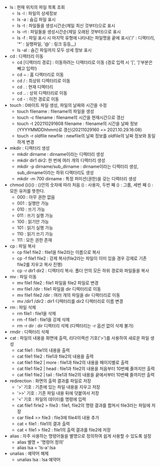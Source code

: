 - ls : 현재 위치의 파일 목록 조회
  - ls -l : 파일의 상세정보
  - ls -a : 숨김 파일 표시
  - ls -t : 파일들을 생성시간순(제일 최신 것부터)으로 표시
  - ls -rt : 파일들을 생성시간순(제일 오래된 것부터)으로 표시
  - ls -f : 파일 표시 시 마지막 유형에 나타내는 파일명을 끝에 표시('/' : 디렉터리, '*' : 실행파일, '@' : 링크 등등,,,)
  - ls -al : 숨긴 파일까지 모두 상세 정보 표시
- cd : 디렉터리 이동
  - cd [디렉터리 경로] : 이동하려는 디렉터리로 이동 (경로 입력 시 '[', ']'부분은 빼고 입력!)
  - cd ~ : 홈 디렉터리로 이동
  - cd / : 최상위 디렉터리로 이동
  - cd . : 현재 디렉터리 
  - cd .. : 상위 디렉터리로 이동
  - cd - : 이전 경로로 이동
- touch : 0바이트 파일 생성, 파일의 날짜와 시간을 수정
  - touch filename : filename의 파일을 생성
  - touch -c filename : filename의 시간을 현재시간으로 갱신
  - touch -t 202110291608 filename : filename의 시간을 날짜 정보(YYYYMMDDhhmm)로 갱신(20211029160 => 2021.10.29.16:08)
  - touch -r oldfile newfile  : newfile의 날짜 정보를 oldfile의 날짜 정보와 동일하게 변경
- mkdir : 디렉터리 생성
  - mkdir dirname : dirname이라는 디렉터리 생성
  - mkdir dir1 dir2: 한 번에 여러 개의 디렉터리 생성
  - mkdir -p dirname/sub_dirname : dirname이라는 디렉터리 생성, sub_dirname이라는 하위 디렉터리도 생성
  - mkdir -m 700 dirname : 특정 퍼미션(권한)을 갖는 디렉터리 생성
- chmod ()()() : ()안의 숫자에 따라 처음 () : 사용자, 두번 째 () : 그룹, 세번 째 () : 모든 유저를 뜻한다.
  - 000 : 아무 권한 없음
  - 001 : 실행만 가능
  - 010 : 쓰기 가능
  - 011 : 쓰기 실행 가능
  - 100 : 읽기만 가능
  - 101 : 읽기 실행 가능
  - 110 : 읽기 쓰기 가능
  - 111 : 모든 권한 존재
- cp : 파일 복사
  - cp file1 file2 : file1을 file2라는 이름으로 복사
  - cp -f file1 file2 : 강제 복사(file2라는 파일이 이미 있을 경우 강제로 기존 file2를 지우고 복사 진행)
  - cp -r dir1 dir2 : 디렉터리 복사. 폴더 안의 모든 하위 경로와 파일들을 복사
- mv : 파일 이동
  - mv file1 file2 : file1 파일을 file2 파일로 변경
  - mv file1 /dir : file1 파일을 dir 디렉터리로 이동
  - mv file1 file2 /dir : 여러 개의 파일을 dir 디렉터리로 이동
  - mv /dir1 /dir2 : dir1 디렉터리를 dir2 디렉터리로 이름 변경
- rm : 파일 삭제
  - rm file1 : file1을 삭제
  - rm -f file1 : file1을 강제 삭제
  - rm -r dir : dir 디렉터리 삭제 (디렉터리는 -r 옵션 없이 삭제 불가)
- rmdir : 디렉터리 삭제
- cat : 파일의 내용을 화면에 출력, 리다이렉션 기호('>')를 사용하여 새로운 파일 생성
  - cat file1 : file1의 내용을 출력
  - cat file1 file2 : file1과 file2의 내용을 출력
  - cat file1 file2 | more : file1과 file2의 내용을 페이지별로 출력
  - cat file1 file2 | head : file1과 file2의 내용을 처음부터 10번째 줄까지만 출력
  - cat file1 file2 | tail : file1과 file2의 내용을 끝에서부터 10번째 줄까지만 출력
- redirection : 화면의 출력 결과를 파일로 저장
  - '>' 기호 : 기존에 있는 파일 내용을 지우고 저장
  - '>>' 기호 : 기존 파일 내용 뒤에 덧붙여서 저장
  - '<' 기호 : 파일의 데이터를 명령에 입력
  - cat file1 firle2 > file3 : file1, file2의 명령 결과를 합쳐서 file3라는 파일에 저장
  - car file4 >> file3 : file3에 file4의 내용 추가
  - cat < file1 : file1의 결과 출력
  - cat < file1 > file2 : file1의 출력 결과를 file2에 저장 
- alias : 자주 사용하는 명령어들을 별명으로 정의하여 쉽게 사용할 수 있도록 설정
  - alias 별명 = '명령어 정의'
  - alias lsa = 'ls-a':lsa
- unalias : 예약어 해제
  - unalias lsa : lsa 예약어 
